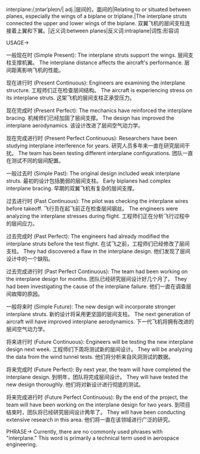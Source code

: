 interplane:/ˌɪntərˈpleɪn/| adj.|层间的，面间的|Relating to or situated between planes, especially the wings of a biplane or triplane.|The interplane struts connected the upper and lower wings of the biplane. 双翼飞机的层间支柱连接着上翼和下翼。|近义词:between planes|反义词:intraplane|词性:形容词


USAGE->

一般现在时 (Simple Present):
The interplane struts support the wings. 层间支柱支撑机翼。
The interplane distance affects the aircraft's performance. 层间距离影响飞机的性能。


现在进行时 (Present Continuous):
Engineers are examining the interplane structure. 工程师们正在检查层间结构。
The aircraft is experiencing stress on its interplane struts.  这架飞机的层间支柱正承受压力。


现在完成时 (Present Perfect):
The mechanics have reinforced the interplane bracing. 机械师们已经加固了层间支撑。
The design has improved the interplane aerodynamics.  该设计改进了层间空气动力学。


现在完成进行时 (Present Perfect Continuous):
Researchers have been studying interplane interference for years.  研究人员多年来一直在研究层间干扰。
The team has been testing different interplane configurations.  团队一直在测试不同的层间配置。


一般过去时 (Simple Past):
The original design included weak interplane struts. 最初的设计包括脆弱的层间支柱。
Early biplanes had complex interplane bracing. 早期的双翼飞机有复杂的层间支撑。


过去进行时 (Past Continuous):
The pilot was checking the interplane wires before takeoff. 飞行员在起飞前正在检查层间钢丝。
The engineers were analyzing the interplane stresses during flight. 工程师们正在分析飞行过程中的层间应力。


过去完成时 (Past Perfect):
The engineers had already modified the interplane struts before the test flight. 在试飞之前，工程师们已经修改了层间支柱。
They had discovered a flaw in the interplane design. 他们发现了层间设计中的一个缺陷。


过去完成进行时 (Past Perfect Continuous):
The team had been working on the interplane design for months. 团队已经研究层间设计好几个月了。
They had been investigating the cause of the interplane failure. 他们一直在调查层间故障的原因。


一般将来时 (Simple Future):
The new design will incorporate stronger interplane struts. 新的设计将采用更坚固的层间支柱。
The next generation of aircraft will have improved interplane aerodynamics. 下一代飞机将拥有改进的层间空气动力学。


将来进行时 (Future Continuous):
Engineers will be testing the new interplane design next week. 工程师们下周将测试新的层间设计。
They will be analyzing the data from the wind tunnel tests. 他们将分析来自风洞测试的数据。


将来完成时 (Future Perfect):
By next year, the team will have completed the interplane design. 到明年，团队将完成层间设计。
They will have tested the new design thoroughly. 他们将对新设计进行彻底的测试。


将来完成进行时 (Future Perfect Continuous):
By the end of the project, the team will have been working on the interplane design for two years. 到项目结束时，团队将已经研究层间设计两年了。
They will have been conducting extensive research in this area.  他们将一直在该领域进行广泛的研究。

PHRASE->
Currently, there are no commonly used phrases with "interplane."  This word is primarily a technical term used in aerospace engineering. 
